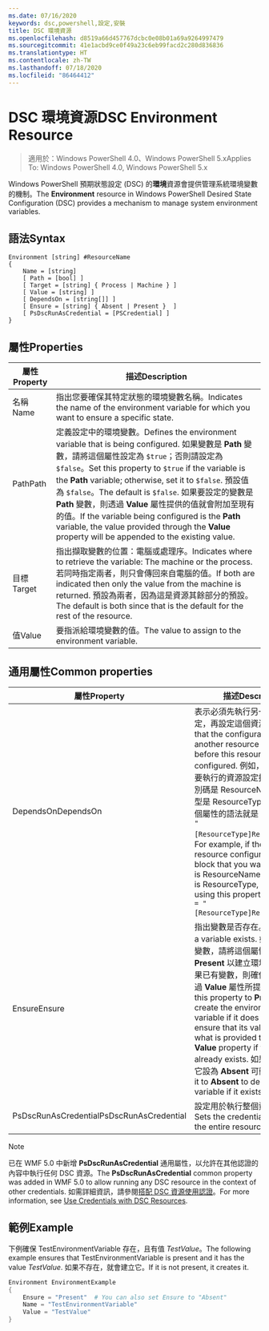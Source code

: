 ```yaml
---
ms.date: 07/16/2020
keywords: dsc,powershell,設定,安裝
title: DSC 環境資源
ms.openlocfilehash: d8519a66d457767dcbc0e08b01a69a9264997479
ms.sourcegitcommit: 41e1acbd9ce0f49a23c6eb99facd2c280d836836
ms.translationtype: HT
ms.contentlocale: zh-TW
ms.lasthandoff: 07/18/2020
ms.locfileid: "86464412"
---
```

# <a name="dsc-environment-resource"></a><span data-ttu-id="0565c-103">DSC 環境資源</span><span class="sxs-lookup"><span data-stu-id="0565c-103">DSC Environment Resource</span></span>

> <span data-ttu-id="0565c-104">適用於：Windows PowerShell 4.0、Windows PowerShell 5.x</span><span class="sxs-lookup"><span data-stu-id="0565c-104">Applies To: Windows PowerShell 4.0, Windows PowerShell 5.x</span></span>

<span data-ttu-id="0565c-105">Windows PowerShell 預期狀態設定 (DSC) 的**環境**資源會提供管理系統環境變數的機制。</span><span class="sxs-lookup"><span data-stu-id="0565c-105">The **Environment** resource in Windows PowerShell Desired State Configuration (DSC) provides a mechanism to manage system environment variables.</span></span>

## <a name="syntax"></a><span data-ttu-id="0565c-106">語法</span><span class="sxs-lookup"><span data-stu-id="0565c-106">Syntax</span></span>

```Syntax
Environment [string] #ResourceName
{
    Name = [string]
    [ Path = [bool] ]
    [ Target = [string] { Process | Machine } ]
    [ Value = [string] ]
    [ DependsOn = [string[]] ]
    [ Ensure = [string] { Absent | Present }  ]
    [ PsDscRunAsCredential = [PSCredential] ]
}
```

## <a name="properties"></a><span data-ttu-id="0565c-107">屬性</span><span class="sxs-lookup"><span data-stu-id="0565c-107">Properties</span></span>

|<span data-ttu-id="0565c-108">屬性</span><span class="sxs-lookup"><span data-stu-id="0565c-108">Property</span></span> |<span data-ttu-id="0565c-109">描述</span><span class="sxs-lookup"><span data-stu-id="0565c-109">Description</span></span> |
|---|---|
|<span data-ttu-id="0565c-110">名稱</span><span class="sxs-lookup"><span data-stu-id="0565c-110">Name</span></span> |<span data-ttu-id="0565c-111">指出您要確保其特定狀態的環境變數名稱。</span><span class="sxs-lookup"><span data-stu-id="0565c-111">Indicates the name of the environment variable for which you want to ensure a specific state.</span></span> |
|<span data-ttu-id="0565c-112">Path</span><span class="sxs-lookup"><span data-stu-id="0565c-112">Path</span></span> |<span data-ttu-id="0565c-113">定義設定中的環境變數。</span><span class="sxs-lookup"><span data-stu-id="0565c-113">Defines the environment variable that is being configured.</span></span> <span data-ttu-id="0565c-114">如果變數是 **Path** 變數，請將這個屬性設定為 `$true`；否則請設定為 `$false`。</span><span class="sxs-lookup"><span data-stu-id="0565c-114">Set this property to `$true` if the variable is the **Path** variable; otherwise, set it to `$false`.</span></span> <span data-ttu-id="0565c-115">預設值為 `$false`。</span><span class="sxs-lookup"><span data-stu-id="0565c-115">The default is `$false`.</span></span> <span data-ttu-id="0565c-116">如果要設定的變數是 **Path** 變數，則透過 **Value** 屬性提供的值就會附加至現有的值。</span><span class="sxs-lookup"><span data-stu-id="0565c-116">If the variable being configured is the **Path** variable, the value provided through the **Value** property will be appended to the existing value.</span></span> |
|<span data-ttu-id="0565c-117">目標</span><span class="sxs-lookup"><span data-stu-id="0565c-117">Target</span></span>| <span data-ttu-id="0565c-118">指出擷取變數的位置：電腦或處理序。</span><span class="sxs-lookup"><span data-stu-id="0565c-118">Indicates where to retrieve the variable: The machine or the process.</span></span> <span data-ttu-id="0565c-119">若同時指定兩者，則只會傳回來自電腦的值。</span><span class="sxs-lookup"><span data-stu-id="0565c-119">If both are indicated then only the value from the machine is returned.</span></span> <span data-ttu-id="0565c-120">預設為兩者，因為這是資源其餘部分的預設。</span><span class="sxs-lookup"><span data-stu-id="0565c-120">The default is both since that is the default for the rest of the resource.</span></span> |
|<span data-ttu-id="0565c-121">值</span><span class="sxs-lookup"><span data-stu-id="0565c-121">Value</span></span> |<span data-ttu-id="0565c-122">要指派給環境變數的值。</span><span class="sxs-lookup"><span data-stu-id="0565c-122">The value to assign to the environment variable.</span></span> |

## <a name="common-properties"></a><span data-ttu-id="0565c-123">通用屬性</span><span class="sxs-lookup"><span data-stu-id="0565c-123">Common properties</span></span>

|<span data-ttu-id="0565c-124">屬性</span><span class="sxs-lookup"><span data-stu-id="0565c-124">Property</span></span> |<span data-ttu-id="0565c-125">描述</span><span class="sxs-lookup"><span data-stu-id="0565c-125">Description</span></span> |
|---|---|
|<span data-ttu-id="0565c-126">DependsOn</span><span class="sxs-lookup"><span data-stu-id="0565c-126">DependsOn</span></span> |<span data-ttu-id="0565c-127">表示必須先執行另一個資源的設定，再設定這個資源。</span><span class="sxs-lookup"><span data-stu-id="0565c-127">Indicates that the configuration of another resource must run before this resource is configured.</span></span> <span data-ttu-id="0565c-128">例如，如果第一個想要執行的資源設定指令碼區塊識別碼是 ResourceName，而其類型是 ResourceType，則使用這個屬性的語法就是 `DependsOn = "[ResourceType]ResourceName"`。</span><span class="sxs-lookup"><span data-stu-id="0565c-128">For example, if the ID of the resource configuration script block that you want to run first is ResourceName and its type is ResourceType, the syntax for using this property is `DependsOn = "[ResourceType]ResourceName"`.</span></span> |
|<span data-ttu-id="0565c-129">Ensure</span><span class="sxs-lookup"><span data-stu-id="0565c-129">Ensure</span></span> |<span data-ttu-id="0565c-130">指出變數是否存在。</span><span class="sxs-lookup"><span data-stu-id="0565c-130">Indicates if a variable exists.</span></span> <span data-ttu-id="0565c-131">如果沒有環境變數，請將這個屬性設為 **Present** 以建立環境變數；或如果已有變數，則確保其值符合透過 **Value** 屬性所提供的值。</span><span class="sxs-lookup"><span data-stu-id="0565c-131">Set this property to **Present** to create the environment variable if it does not exist or to ensure that its value matches what is provided through the **Value** property if the variable already exists.</span></span> <span data-ttu-id="0565c-132">如果有變數，將它設為 **Absent** 可刪除變數。</span><span class="sxs-lookup"><span data-stu-id="0565c-132">Set it to **Absent** to delete the variable if it exists.</span></span> |
|<span data-ttu-id="0565c-133">PsDscRunAsCredential</span><span class="sxs-lookup"><span data-stu-id="0565c-133">PsDscRunAsCredential</span></span> |<span data-ttu-id="0565c-134">設定用於執行整個資源的認證。</span><span class="sxs-lookup"><span data-stu-id="0565c-134">Sets the credential for running the entire resource as.</span></span> |

> [!NOTE]
> <span data-ttu-id="0565c-135">已在 WMF 5.0 中新增 **PsDscRunAsCredential** 通用屬性，以允許在其他認證的內容中執行任何 DSC 資源。</span><span class="sxs-lookup"><span data-stu-id="0565c-135">The **PsDscRunAsCredential** common property was added in WMF 5.0 to allow running any DSC resource in the context of other credentials.</span></span> <span data-ttu-id="0565c-136">如需詳細資訊，請參閱[搭配 DSC 資源使用認證](../../../configurations/runasuser.md)。</span><span class="sxs-lookup"><span data-stu-id="0565c-136">For more information, see [Use Credentials with DSC Resources](../../../configurations/runasuser.md).</span></span>

## <a name="example"></a><span data-ttu-id="0565c-137">範例</span><span class="sxs-lookup"><span data-stu-id="0565c-137">Example</span></span>

<span data-ttu-id="0565c-138">下例確保 TestEnvironmentVariable 存在，且有值 _TestValue_。</span><span class="sxs-lookup"><span data-stu-id="0565c-138">The following example ensures that TestEnvironmentVariable is present and it has the value _TestValue_.</span></span> <span data-ttu-id="0565c-139">如果不存在，就會建立它。</span><span class="sxs-lookup"><span data-stu-id="0565c-139">If it is not present, it creates it.</span></span>

```powershell
Environment EnvironmentExample
{
    Ensure = "Present"  # You can also set Ensure to "Absent"
    Name = "TestEnvironmentVariable"
    Value = "TestValue"
}
```
